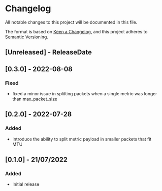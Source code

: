 # Changelog
All notable changes to this project will be documented in this file.

The format is based on [Keep a Changelog](https://keepachangelog.com/en/1.0.0/),
and this project adheres to [Semantic Versioning](https://semver.org/spec/v2.0.0.html).

<!-- next-header -->

## [Unreleased] - ReleaseDate

## [0.3.0] - 2022-08-08
### Fixed
- fixed a minor issue in splitting packets when a single metric was longer than max_packet_size

## [0.2.0] - 2022-07-28
### Added
- Introduce the ability to split metric payload in smaller packets that fit MTU


## [0.1.0] - 21/07/2022
### Added
- Initial release
